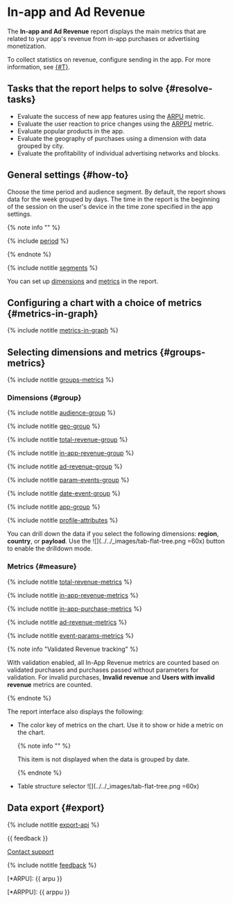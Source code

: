 # In-app and Ad Revenue

The **In-app and Ad Revenue** report displays the main metrics that are related to your app's revenue from in-app purchases or advertising monetization.

To collect statistics on revenue, configure sending in the app. For more information, see [{#T}](../data-collection/about-revenue.md#send-revenue).

## Tasks that the report helps to solve {#resolve-tasks}

- Evaluate the success of new app features using the [ARPU](*ARPU) metric.
- Evaluate the user reaction to price changes using the [ARPPU](*ARPPU) metric.
- Evaluate popular products in the app.
- Evaluate the geography of purchases using a dimension with data grouped by city.
- Evaluate the profitability of individual advertising networks and blocks.

## General settings {#how-to}

Choose the time period and audience segment. By default, the report shows data for the week grouped by days. The time in the report is the beginning of the session on the user's device in the time zone specified in the app settings.

{% note info "" %}

{% include [period](_includes/period.md) %}

{% endnote %}

{% include notitle [segments](_includes/segments.md) %}

You can set up [dimensions](#group) and [metrics](#metrics) in the report.

## Configuring a chart with a choice of metrics {#metrics-in-graph}

{% include notitle [metrics-in-graph](_includes/metrics-in-graph.md) %}

## Selecting dimensions and metrics {#groups-metrics}

{% include notitle [groups-metrics](_includes/groups-metrics.md) %}

### Dimensions {#group}

{% include notitle [audience-group](_includes/audience-group.md) %}

{% include notitle [geo-group](_includes/geo-group.md) %}

{% include notitle [total-revenue-group](_includes/total-revenue-group.md) %}

{% include notitle [in-app-revenue-group](_includes/in-app-revenue-group.md) %}

{% include notitle [ad-revenue-group](_includes/ad-revenue-group.md) %}

{% include notitle [param-events-group](_includes/param-events-group.md) %}

{% include notitle [date-event-group](_includes/date-event-group.md) %}

{% include notitle [app-group](_includes/app-group.md) %}

{% include notitle [profile-attributes](_includes/profile-attributes.md) %}

You can drill down the data if you select the following dimensions: **region**, **country**, or **payload**. Use the ![](../../_images/tab-flat-tree.png =60x) button to enable the drilldown mode.

### Metrics {#measure}

{% include notitle [total-revenue-metrics](_includes/total-revenue-metrics.md) %} 

{% include notitle [in-app-revenue-metrics](_includes/in-app-revenue-metrics.md) %} 

{% include notitle [in-app-purchase-metrics](_includes/in-app-purchase-metrics.md) %} 

{% include notitle [ad-revenue-metrics](_includes/ad-revenue-metrics.md) %} 

{% include notitle [event-params-metrics](_includes/event-params-metrics.md) %} 

{% note info "Validated Revenue tracking" %}

With validation enabled, all In-App Revenue metrics are counted based on validated purchases and purchases passed without parameters for validation. For invalid purchases, **Invalid revenue** and **Users with invalid revenue**  metrics are counted.

{% endnote %}

The report interface also displays the following:

- The color key of metrics on the chart. Use it to show or hide a metric on the chart.

     {% note info "" %}

     This item is not displayed when the data is grouped by date.

     {% endnote %}

- Table structure selector ![](../../_images/tab-flat-tree.png =60x)

<!-- ![](../../_images/revenue-report-{{locale}}.png){style="border: solid 1px #cccccc; max-width: 800px;"} -->

## Data export {#export}

{% include notitle [export-api](_includes/export-api.md) %}

{{ feedback }}

<a href="../troubleshooting/feedback-new.html">
  <span class="button">Contact support</span>
</a>

{% include notitle [feedback](../_includes/feedback-button.md) %}

[*ARPU]: {{ arpu }}

[*ARPPU]: {{ arppu }}
